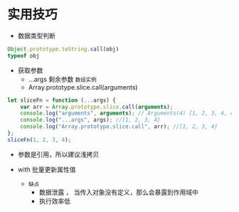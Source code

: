 # 实用技巧

+ 数据类型判断

```js
Object.prototype.toString.call(obj)
typeof obj
```

+ 获取参数
   + ...args 剩余参数 `数组实例`
   + Array.prototype.slice.call(arguments)
    
```js
let sliceFn = function (...args) {
    var arr = Array.prototype.slice.call(arguments);
    console.log("arguments", arguments); // Arguments(4) [1, 2, 3, 4, callee: (...), Symbol(Symbol.iterator): ƒ]
    console.log("...args", args); //[1, 2, 3, 4]
    console.log("Array.prototype.slice.call", arr); //[1, 2, 3, 4]
};
sliceFn(1, 2, 3, 4);
```


+ 参数是引用，所以建议浅拷贝

+ with 批量更新属性值
   + `缺点`
      + 数据泄露 ， 当传入对象没有定义，那么会暴露到作用域中
      + 执行效率低
    